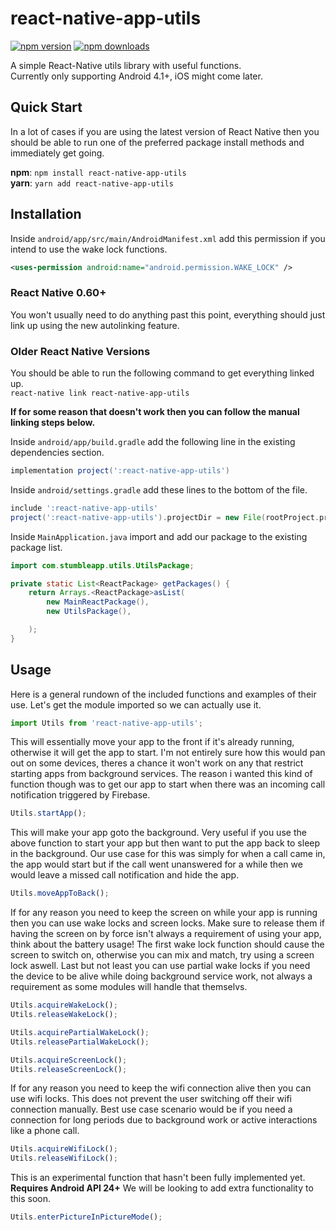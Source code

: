 # react-native-app-utils

[![npm version](https://badge.fury.io/js/react-native-app-utils.svg)](https://badge.fury.io/js/react-native-app-utils)
[![npm downloads](https://img.shields.io/npm/dm/react-native-app-utils.svg?maxAge=2592000)](https://img.shields.io/npm/dm/react-native-app-utils.svg?maxAge=2592000)

A simple React-Native utils library with useful functions.  
Currently only supporting Android 4.1+, iOS might come later.  

## Quick Start

In a lot of cases if you are using the latest version of React Native then you should be able to run one of the preferred package install methods and immediately get going.

**npm**: `npm install react-native-app-utils`  
**yarn**: `yarn add react-native-app-utils`  

## Installation

Inside `android/app/src/main/AndroidManifest.xml` add this permission if you intend to use the wake lock functions.

```xml
<uses-permission android:name="android.permission.WAKE_LOCK" />
```

### React Native 0.60+

You won't usually need to do anything past this point, everything should just link up using the new autolinking feature.

### Older React Native Versions

You should be able to run the following command to get everything linked up.  
`react-native link react-native-app-utils`  

**If for some reason that doesn't work then you can follow the manual linking steps below.**

Inside `android/app/build.gradle` add the following line in the existing dependencies section.

```gradle
implementation project(':react-native-app-utils')
```

Inside `android/settings.gradle` add these lines to the bottom of the file.

```gradle
include ':react-native-app-utils'
project(':react-native-app-utils').projectDir = new File(rootProject.projectDir, '../node_modules/react-native-app-utils/android')
```

Inside `MainApplication.java` import and add our package to the existing package list.

```java
import com.stumbleapp.utils.UtilsPackage;

private static List<ReactPackage> getPackages() {
    return Arrays.<ReactPackage>asList(
        new MainReactPackage(),
        new UtilsPackage(),

    );
}
```

## Usage

Here is a general rundown of the included functions and examples of their use.
Let's get the module imported so we can actually use it.

```javascript
import Utils from 'react-native-app-utils';
```

This will essentially move your app to the front if it's already running, otherwise it will get the app to start.
I'm not entirely sure how this would pan out on some devices, theres a chance it won't work on any that restrict starting apps from background services. The reason i wanted this kind of function though was to get our app to start when there was an incoming call notification triggered by Firebase.

```javascript
Utils.startApp();
```

This will make your app goto the background. Very useful if you use the above function to start your app but then want to put the app back to sleep in the background. Our use case for this was simply for when a call came in, the app would start but if the call went unanswered for a while then we would leave a missed call notification and hide the app.

```javascript
Utils.moveAppToBack();
```

If for any reason you need to keep the screen on while your app is running then you can use wake locks and screen locks. Make sure to release them if having the screen on by force isn't always a requirement of using your app, think about the battery usage! The first wake lock function should cause the screen to switch on, otherwise you can mix and match, try using a screen lock aswell. Last but not least you can use partial wake locks if you need the device to be alive while doing background service work, not always a requirement as some modules will handle that themselvs.

```javascript
Utils.acquireWakeLock();
Utils.releaseWakeLock();

Utils.acquirePartialWakeLock();
Utils.releasePartialWakeLock();

Utils.acquireScreenLock();
Utils.releaseScreenLock();
```

If for any reason you need to keep the wifi connection alive then you can use wifi locks. This does not prevent the user switching off their wifi connection manually. Best use case scenario would be if you need a connection for long periods due to background work or active interactions like a phone call.

```javascript
Utils.acquireWifiLock();
Utils.releaseWifiLock();
```

This is an experimental function that hasn't been fully implemented yet.
**Requires Android API 24+**
We will be looking to add extra functionality to this soon.

```javascript
Utils.enterPictureInPictureMode();
```
